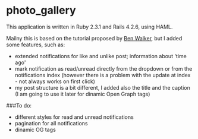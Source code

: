 # photo_gallery

This application is written in Ruby 2.3.1 and Rails 4.2.6, using HAML.

Mailny this is based on the tutorial proposed by [Ben Walker](www.devwalks.com), but I added some features, such as:
* extended notifications for like and unlike post; information about \'time ago\'
* mark notification as read/unread directly from the dropdown or from the notifications index (however there is a problem with the update at index - not always works on first click)
* my post structure is a bit different, I added also the title and the caption (I am going to use it later for dinamic Open Graph tags)

###To do:
* different styles for read and unread notifications
* pagination for all notifications
* dinamic OG tags